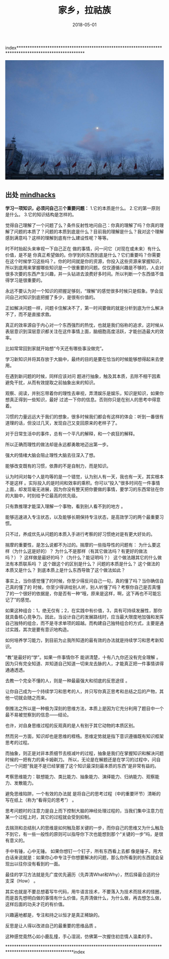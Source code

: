 ﻿---
layout: post
title: 家乡，拉祜族
date: 2018-05-01
categories: 随笔
tags: [读书,笔记,成长]
description: 读万卷书，行万里路
---

index******************************************************************************************************

![这里写图片描述](/images/blog/wangjing_morning_moon.jpg)

## 出处   [mindhacks](http://mindhacks.cn/)

**学习一项知识，必须问自己三个重要问题：**
1.它的本质是什么。
2.它的第一原则是什么。
3.它的知识结构是怎样的。

觉得自己理解了一个问题了么？条件反射性地问自己：你真的理解了吗？你真的理解了问题的本质了？问题的本质到底是什么？目前我的理解是什么？我对这个理解感到满意吗？这样的理解到底有什么建设性呢？等等。 

时不时抬起头来审视一下自己正在 做的事情，问一问它（对现在或未来）有什么价值，是不是 你真正希望做的。你学到的东西到底是什么？它们重要吗？你需要在这个时候学习这些吗？。你的时间就是你的资源，你投入这些资源来掌握知识，所以到底用来掌握哪些知识是一个很重要的问题。仅仅遵循兴趣是不够的，人会对很多次要的东西产生兴趣，并一头钻进去浪费好多时间。所以判断一个东西值不值得学习是很重要的。 

永远不要认为对一个知识的把握足够刻，“理解”的感觉很多时候只是假象。学会反问自己对知识到底把握了多少，是很有价值的。 

正如解决问题一样，问题卡住解决不了，第一时间要做的就是分析到底为什么解决 不了，而不是直接求救。 

真正的效率源自于内心对一个东西强烈的热忱，也就是我们俗称的追求，这时候从表层意识到深层意识都关注在这件事情上面，脑细胞高度活跃，才能创造最大的效率。 

比如常常回到家就开始想“今天还有哪些事没做完”。

学习新知识并将其存放于大脑中，最终的目的是要在恰当的时候能够想得起来去使用。 

在遇到新问题的时候，同样应该对问 题进行抽象，触及其本质，去除不相干因素避免干扰，从而有效提取之前抽象出来的知识。 

观察、阅读，并别忘带着你的理性去审视，弄清娱乐是娱乐，知识是知识，如果你想真正得到一些知识，最好 过滤一下你的信息。否则你只是在别人的思考中得意着。 

习惯的力量远远大于我们的想象，很多时候我们都会有这样的体会：听到一番很有道理的话，但没过几天，发现自己又变回原来的老样子了。 

对于日常生活中的事件，总有一个平凡的解释，和一个疯狂的解释。 

所以正确而理性的做法却是永远都勇敢地迈出第一步。 

强大的情绪大脑会阻止理性大脑去往深入了想。 

能够改变既有的习惯，依靠的不是自制力，而是知识。 

认为时间对每个人是均等的是一个错觉，认为别人有一天，我也有一天，其实根本不是这样 。实际投入的是时间和效率的乘积。你可以“投入”很多时间在一件事情上面，却发现毫无进展，因为你没有整天把你要做的事情，要学习的东西常驻在你的大脑中，时刻给予它最高的优先级。

只有靠推理才能深入理解一个事物，看到别人看不到的地方 。

能够迅速进入专注状态，以及能够长期保持专注状态，是高效学习的两个最重要习惯。 

只不过，养成优先从问题的本质入手进行考察的好习惯绝对是有更大好处的。

揣摩的重要性，是怎么说都不为过的。揣摩的一些指导性的问题有：
为什么要这样（为什么这是好的）？
为什么不是那样（有其它做法吗？有更好的做法吗？）？
这样做是最好的吗？（为什么？能证明吗？） 
这个做法跟其它的什么做法有本质联系吗 ？
这个跟这个的区别是什么？
问题的本质是什么？
这个做法的本质又是什么？
到底本质上是什么东西导致了这个做法如此？

事实上，当你感觉懂了的时候，你至少得反问自己一句，真的懂了吗？当你确信自己真的懂了的 时候，你至少得讲给别人听，别人听懂了吗？考察你自己是否真懂了的一个很好的依据是，你是否有一种“哦，原来是这样，啊，这下再也不可能忘记了”的感觉。 

如果这种组合：1，绝无仅有；2，在实践中有价值，3，具有可持续发展性，那你就具备核心竞争力。因此，当设计自己的发展路线时，应当最大限度地加强和发挥自己独特的组合，而不是寻求单项的超越。而构建自己独特组合的方式，主要是通过实践，其次是要有意识地构造。 

如何培养学习能力，到目前为止我所知道的最有效的办法就是持续学习和思考新知识。 

“教”是最好的“学”。如果一件事情你不 能讲清楚，十有八九你还没有完全理解 。因为只有完全知道、并知道自己知道一切来龙去脉的人，才能真正把一件事情讲得通通透透。 

去教一个完全不懂的人，则是一种最最强大和彻底的反思途径 。

让你自己成为一个持续学习和思考的人，并只写你真正思考和总结之后的产物，其他一切就会随之而来。 

倒推法之所以是一种极为深刻的思维方法，本质上是因为它充分利用了题目中一个最不易被觉察到的信息——结论。 

也许，对自身思维过程的反观真的是人有别于其它动物的本质区别。

然而另一方面，知识却也是思维的桎梏。思维定势就是指下意识遵循既有知识框架思考的过程。 

而抽象，则正是对非本质细节去枝减叶的过程，抽象是我们在掌握知识和解决问题时候的一把有力的奥卡姆剃刀。 所以，无论是在解题还是在学习的过程中，问自己一个问题“我是不是已经掌握了这个知识最深刻最本质的东西”是非常有益的。 

考察思维能力：联想能力、类比能力、抽象能力、演绎能力、归纳能力、观察能力、发散能力。

避免思维陷阱，一个有效的办法就 是将自己的思考过程（中的重要环节）清晰的写在纸上（称为“看得见的思考”） 。

思考问题时的注意力是自上而下控制大脑的神经处理过程的，当我们集中注意力在某一个过程上时，其它的过程就会受到抑制。 

去揣测和总结别人的思维是如何触及那关键的一步，而你自己的思维又为什么触及不到它，有一些一般性的原则可以指导你下次也能想到那个“关键的一步”吗，是很有意义的。 

手中有锤，心中无锤。 
如果你想钉一个钉子，所有东西看上去都 像是锤子。用大白话来说就是：如果你心中专注于你想要解决的问题，那么你所看到的东西就会呈现出以往你没有看到的一面。 

最佳的学习方法就是先广度优先遍历（先弄清What和Why），然后择最合适的分支深（How） 。

其实也就是不要总想着写牛代码，用牛语言技术，不要落入为技术而技术的怪圈，而是首先想明白做的事情有什么价值，先弄清做什么，为什么做，再去想怎么做，这样后面的功夫才花的有价值。 

兴趣遍地都是，专注和持之以恒才是真正稀缺的。 

反思是让人得以改进自己的最重要的思维品质 。

这种感觉竟然心如小鹿乱撞，手心湿润，仿佛第一次握住初恋情人温柔的手。 

  ******************************************************************************************************index
